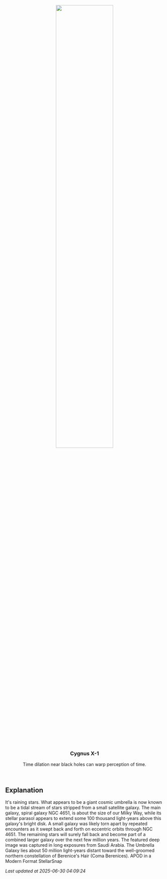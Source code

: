 <p align='center'>
    <img src='https://apod.nasa.gov/apod/image/2506/UmbrellaGal_Alkuwari_960.png' width='60%' />
    <h3 align="center">Cygnus X-1</h3>
    <p align="center">Time dilation near black holes can warp perception of time.</p>
</p>
<br/>

Explanation
--
It's raining stars.  What appears to be a giant cosmic umbrella is now known to be a tidal stream of stars stripped from a small satellite galaxy. The main galaxy, spiral galaxy NGC 4651, is about the size of our Milky Way, while its stellar parasol appears to extend some 100 thousand light-years above this galaxy's bright disk. A small galaxy was likely torn apart by repeated encounters as it swept back and forth on eccentric orbits through NGC 4651. The remaining stars will surely fall back and become part of a combined larger galaxy over the next few million years. The featured deep image was captured in long exposures from Saudi Arabia. The Umbrella Galaxy lies about 50 million light-years distant toward the well-groomed northern constellation of Berenice's Hair (Coma Berenices).   APOD in a Modern Format StellarSnap


*Last updated at 2025-06-30 04:09:24*
